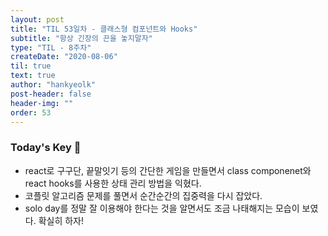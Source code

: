 ```yaml
---
layout: post
title: "TIL 53일차 - 클래스형 컴포넌트와 Hooks"
subtitle: "항상 긴장의 끈을 놓지말자"
type: "TIL - 8주차"
createDate: "2020-08-06"
til: true
text: true
author: "hankyeolk"
post-header: false
header-img: ""
order: 53
---
```


### Today's Key 🔑

- react로 구구단, 끝말잇기 등의 간단한 게임을 만들면서 class componenet와 react hooks를 사용한 상태 관리 방법을 익혔다.
- 코플릿 알고리즘 문제를 풀면서 순간순간의 집중력을 다시 잡았다.
- solo day를 정말 잘 이용해야 한다는 것을 알면서도 조금 나태해지는 모습이 보였다. 확실히 하자!

<br>
